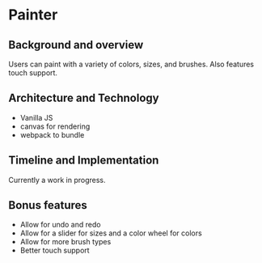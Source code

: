 # Painter

## Background and overview

Users can paint with a variety of colors, sizes, and brushes.  Also features
touch support.

## Architecture and Technology

* Vanilla JS
* canvas for rendering
* webpack to bundle

## Timeline and Implementation

Currently a work in progress.  

## Bonus features

* Allow for undo and redo
* Allow for a slider for sizes and a color wheel for colors
* Allow for more brush types
* Better touch support
